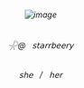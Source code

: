  <h6 align="center">
  
![image](https://media.discordapp.net/attachments/1396183441464230019/1414064947910021192/IMG_3765.gif?ex=68ccb69b&is=68cb651b&hm=ff7a49b9b5f4914f9bff71a710c7264a96b9e6e25c0f909a8d6284da7de49953&=&width=1026&height=714)

<h6 align="center">
 𓇻@‎ ‎ ‎ 𝗌𝗍𝖺𝗋𝗋𝖻𝖾𝖾𝗋𝗒

 <h6 align="center">
 𝗌𝗁𝖾   ‎ ‎  /  ‎ ‎   𝗁𝖾𝗋
